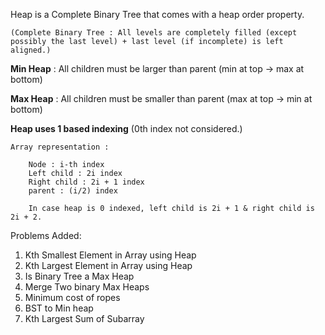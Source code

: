 Heap is a Complete Binary Tree that comes with a heap order property.

    (Complete Binary Tree : All levels are completely filled (except possibly the last level) + last level (if incomplete) is left aligned.)

**Min Heap** : All children must be larger than parent (min at top -> max at bottom)

**Max Heap** : All children must be smaller than parent (max at top -> min at bottom)

**Heap uses 1 based indexing** (0th index not considered.)

    Array representation : 

        Node : i-th index
        Left child : 2i index
        Right child : 2i + 1 index
        parent : (i/2) index

        In case heap is 0 indexed, left child is 2i + 1 & right child is 2i + 2.

Problems Added:
<ol>
    <li>Kth Smallest Element in Array using Heap</li>
    <li>Kth Largest Element in Array using Heap</li>
    <li>Is Binary Tree a Max Heap</li>
    <li>Merge Two binary Max Heaps</li>
    <li>Minimum cost of ropes</li>
    <li>BST to Min heap</li>
    <li>Kth Largest Sum of Subarray</li>
</ol>